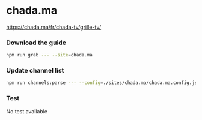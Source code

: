 # chada.ma

https://chada.ma/fr/chada-tv/grille-tv/

### Download the guide

```sh
npm run grab --- --site=chada.ma
```

### Update channel list

```sh
npm run channels:parse --- --config=./sites/chada.ma/chada.ma.config.js --output=./sites/chada.ma/chada.ma.channels.xml
```

### Test

No test available